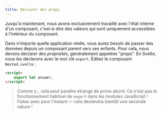 ```yaml
---
title: Déclarer des props
---
```


Jusqu'à maintenant, nous avons exclusivement travaillé avec l'état interne d'un composant, c'est-à-dire des valeurs qui sont uniquement accessibles à l'intérieur du composant.

Dans n'importe quelle application réelle, vous aurez besoin de passer des données depuis un composant parent vers ses enfants. Pour cela, nous devons déclarer des *propriétés*, généralement appelées "<span class='vo'>props</span>". En Svelte, nous les déclarons avec le mot clé `export`. Éditez le composant `Nested.svelte` :

```html
<script>
	export let answer;
</script>
```

> Comme `$:`, cela peut paraître étrange de prime abord. Ce n'est pas le fonctionnement habituel de `export` dans les modules JavaScript ! Faites avec pour l'instant — cela deviendra bientôt une seconde nature !